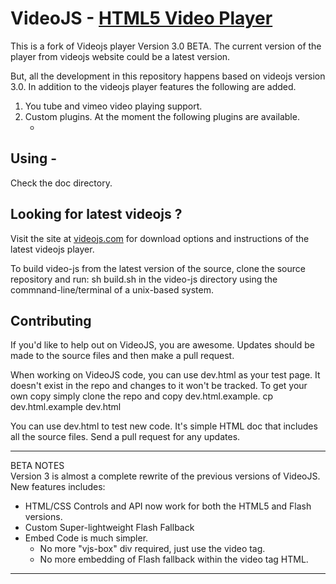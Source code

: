 
VideoJS - [HTML5 Video Player](http://videojs.com)
==================================================

This is a fork of Videojs player Version 3.0 BETA.
The current version of the player from videojs website could be a latest version.

But, all the development in this repository happens based on videojs version 3.0.
In addition to the videojs player features the following are added.

1. You tube and vimeo video playing support.
2. Custom plugins. At the moment the following plugins are available.
   - <to be updated>

Using -
-------

Check the doc directory.

Looking for latest videojs ?
----------------------------

Visit the site at [videojs.com](http://videojs.com) for download options and instructions of the latest videojs player.

To build video-js from the latest version of the source, clone the source repository and run:
sh build.sh
in the video-js directory using the commnand-line/terminal of a unix-based system.

Contributing
------------
If you'd like to help out on VideoJS, you are awesome. Updates should be made to the source files and then make a pull request.

When working on VideoJS code, you can use dev.html as your test page. It doesn't exist in the repo and changes to it won't be tracked. To get your own copy simply clone the repo and copy dev.html.example.
cp dev.html.example dev.html

You can use dev.html to test new code. It's simple HTML doc that includes all the source files. Send a pull request for any updates.

---
BETA NOTES  
Version 3 is almost a complete rewrite of the previous versions of VideoJS. New features includes:

  - HTML/CSS Controls and API now work for both the HTML5 and Flash versions.
  - Custom Super-lightweight Flash Fallback
  - Embed Code is much simpler.
    - No more "vjs-box" div required, just use the video tag.
    - No more embedding of Flash fallback within the video tag HTML.

---
